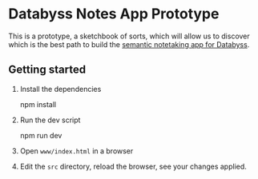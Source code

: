 # Databyss Notes App Prototype

This is a prototype, a sketchbook of sorts, which will allow us to discover which is the best path to build the [semantic notetaking app for Databyss](https://github.com/databyss-org/databyss-notes).


## Getting started

1. Install the dependencies

    npm install

2. Run the dev script

    npm run dev

3. Open `www/index.html` in a browser

4. Edit the `src` directory, reload the browser, see your changes applied.
